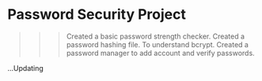 # Password Security Project

>>> Created a basic password strength checker.
>>> Created a password hashing file. To understand bcrypt.
>>> Created a password manager to add account and verify passwords.


...Updating
